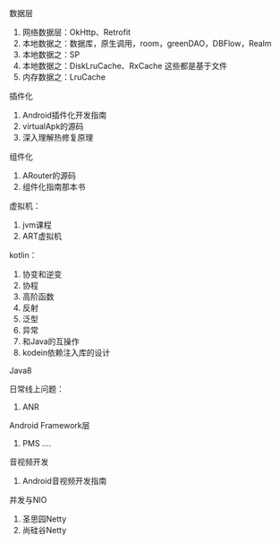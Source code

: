 数据层
1. 网络数据层：OkHttp、Retrofit
2. 本地数据之：数据库，原生调用，room，greenDAO，DBFlow，Realm
3. 本地数据之：SP
4. 本地数据之：DiskLruCache、RxCache  这些都是基于文件
5. 内存数据之：LruCache

插件化
1. Android插件化开发指南
2. virtualApk的源码
3. 深入理解热修复原理

组件化
1. ARouter的源码
2. 组件化指南那本书

虚拟机：
1. jvm课程
2. ART虚拟机

kotlin：
1. 协变和逆变
2. 协程
3. 高阶函数
4. 反射
5. 泛型
6. 异常
7. 和Java的互操作
8. kodein依赖注入库的设计

Java8


日常线上问题：
1. ANR

Android Framework层
1. PMS
....

音视频开发
1. Android音视频开发指南

并发与NIO
1. 圣思园Netty
2. 尚硅谷Netty
<!--stackedit_data:
eyJoaXN0b3J5IjpbLTUxNDIxNjAzMV19
-->